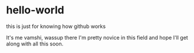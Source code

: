 # hello-world
this is just for knowing how github works

It's me vamshi, wassup there I'm pretty novice in this field and hope I'll get along with all 
this soon.

